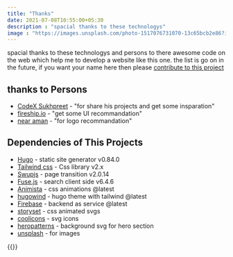 ```yaml
---
title: "Thanks"
date: 2021-07-08T10:55:00+05:30
description : "spacial thanks to these technologys"
image : "https://images.unsplash.com/photo-1517076731070-13c65bcb2e86?ixid=MnwxMjA3fDB8MHxwaG90by1wYWdlfHx8fGVufDB8fHx8&ixlib=rb-1.2.1&auto=format&fit=crop&w=667&q=80"
---
```


spacial thanks to these technologys and persons to there awesome code on the web which help me to develop a website like this one. 
the list is go on in the future, if you want your name here then please [contribute to this project](https://github.com/aianshume/codenanshu)

## thanks to Persons

* [CodeX Sukhpreet](https://twitter.com/XSukhpreet) - "for share his projects and get some insparation"
* [fireship.io](https://fireship.io) - "get some UI recommandation"
* [near aman](https://matrix-linux.web.app/) - "for logo recommandation"

## Dependencies of This Projects

* [Hugo](https://gohugo.io) - static site generator v0.84.0
* [Tailwind css](https://tailwindcss.com/) - Css library v2.x
* [Swupjs](https://swup.js.org/) - page transition v2.0.14
* [Fuse.js](https://fusejs.io/) - search client side v6.4.6
* [Animista](https://animista.net/) - css animations @latest
* [hugowind](https://www.themes.dev/hugowind/) - hugo theme with tailwind @latest
* [Firebase](https://firebase.google.com) - backend as service @latest
* [storyset](https://storyset.com/) - css animated svgs
* [coolicons](https://coolicons.cool/) - svg icons
* [heropatterns](https://www.heropatterns.com/) - background svg for hero section
* [unsplash](https://unsplash.com) - for images

{{<blog-post-ad>}}
